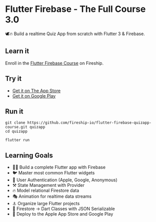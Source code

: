 # Flutter Firebase - The Full Course 3.0

🕊️🔥 Build a realtime Quiz App from scratch with Flutter 3 & Firebase.

## Learn it

Enroll in the [Flutter Firebase Course](https://fireship.io/courses/flutter-firebase/) on Fireship.

## Try it

- [Get it on The App Store](https://itunes.apple.com/us/app/fireship/id1462592372?mt=8)
- [Get it on Google Play](https://play.google.com/store/apps/details?id=com.quizapp1234.app)

## Run it

```
git clone https://github.com/fireship-io/flutter-firebase-quizapp-course.git quizapp
cd quizapp

flutter run
```

## Learning Goals

- 👨‍🎤 Build a complete Flutter app with Firebase
- 🐦 Master most common Flutter widgets
- 🔏 User Authentication (Apple, Google, Anonymous)
- ⚒️ State Management with Provider
- 🔥 Model relational Firestore data
- 🎭 Animation for realtime data streams
- ⚓ Organize large Flutter projects
- 🤖 Firestore -> Dart Classes with JSON Serializable
- 🚀 Deploy to the Apple App Store and Google Play
